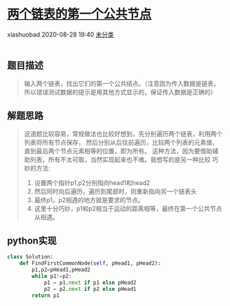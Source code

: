 <div class="blog-article">
    <h1><a href="p.html?p=\算法\算法之两个链表的第一个公共节点" class="title">两个链表的第一个公共节点</a></h1>
    <span class="author">xiashuobad</span>
    <span class="time">2020-08-28 19:40</span>
    <span><a href="tags.html?t=未分类" class="tag">未分类</a></span>
    </div><br/>

## 题目描述
> 输入两个链表，找出它们的第一个公共结点。（注意因为传入数据是链表，
>所以错误测试数据的提示是用其他方式显示的，保证传入数据是正确的）
## 解题思路
> 这道题比较容易，常规做法也比较好想到，先分别遍历两个链表，利用两个列表将所有节点保存，
>然后分别从后往前遍历，比较两个列表的元素值，直到最后两个节点元素相等的位置，即为所有。
>这种方法，因为要借助辅助列表，所有不太可取，当然实现起来也不难。我想写的是另一种比较
>巧妙的方法:
>1. 设置两个指针p1,p2分别指向head1和head2
>2. 然后同时向后遍历，遍历到尾部时，则重新指向另一个链表头
>3. 最终p1，p2相遇的地方就是要求的节点。
>4. 这里十分巧妙，p1和p2相当于运动的距离相等，最终在第一个公共节点从相遇。

## python实现
```python
class Solution:
    def FindFirstCommonNode(self, pHead1, pHead2):
        p1,p2=pHead1,pHead2
        while p1!=p2:
            p1 = p1.next if p1 else pHead2
            p2 = p2.next if p2 else pHead1
        return p1
```
                                              